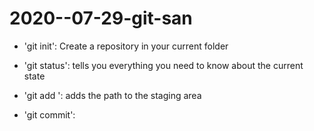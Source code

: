 # 2020--07-29-git-san

- 'git init': Create a repository in your current folder
- 'git status': tells you everything you need to know about the current state

- 'git add <path>': adds the path to the staging area
- 'git commit': 


